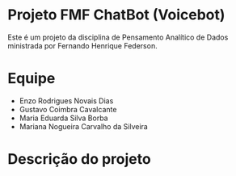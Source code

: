 # Projeto FMF ChatBot (Voicebot)
Este é um projeto da disciplina de Pensamento Analítico de Dados ministrada por Fernando Henrique Federson.

# Equipe 
  - Enzo Rodrigues Novais Dias
  - Gustavo Coimbra Cavalcante
  - Maria Eduarda Silva Borba
  - Mariana Nogueira Carvalho da Silveira

# Descrição do projeto
